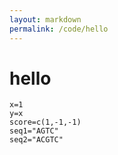 ```yaml
---
layout: markdown
permalink: /code/hello
---
```


# hello

```{r}
x=1
y=x
score=c(1,-1,-1)
seq1="AGTC"
seq2="ACGTC"
```
